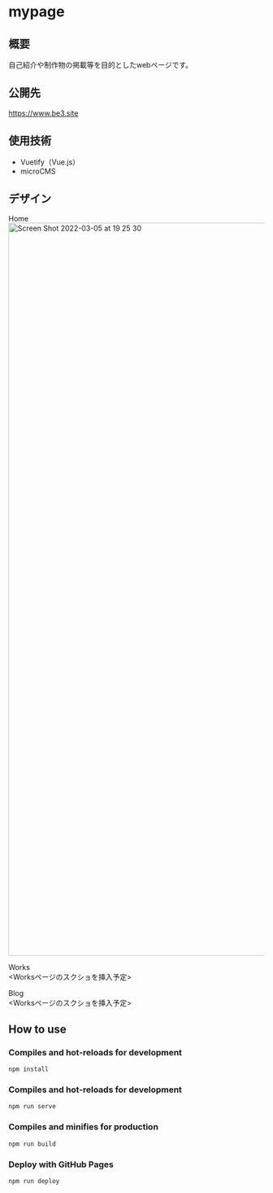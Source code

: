 # mypage

## 概要
自己紹介や制作物の掲載等を目的としたwebページです。

## 公開先
https://www.be3.site

## 使用技術
- Vuetify（Vue.js）
- microCMS

## デザイン
Home
<img width="1440" alt="Screen Shot 2022-03-05 at 19 25 30" src="https://user-images.githubusercontent.com/49334354/156879256-364daabf-2c14-4b76-baf4-b64e04b7a6a0.png">

Works  
<Worksページのスクショを挿入予定>

Blog  
<Worksページのスクショを挿入予定>

## How to use
### Compiles and hot-reloads for development
```
npm install
```

### Compiles and hot-reloads for development
```
npm run serve
```

### Compiles and minifies for production
```
npm run build
```

### Deploy with GitHub Pages
```
npm run deploy
```
